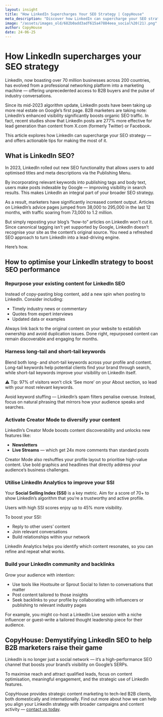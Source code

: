 ```yaml
---
layout: insight
title: "How LinkedIn Supercharges Your SEO Strategy | CopyHouse"
meta_description: "Discover how LinkedIn can supercharge your SEO strategy with actionable tips to improve reach, visibility, and qualified B2B lead generation."
image: "/assets/images_old/682b0add3adf615a47884eea_social%20(21).png"
author: CopyHouse
date: 24-06-25
---
```


# How LinkedIn supercharges your SEO strategy

LinkedIn, now boasting over 70 million businesses across 200 countries, has evolved from a professional networking platform into a marketing machine — offering unprecedented access to B2B buyers and the pulse of industry conversations.

Since its mid-2023 algorithm update, LinkedIn posts have been taking up more real estate on Google’s first page. B2B marketers are taking note: LinkedIn’s enhanced visibility significantly boosts organic SEO traffic. In fact, recent studies show that LinkedIn posts are 277% more effective for lead generation than content from X.com (formerly Twitter) or Facebook.

This article explores how LinkedIn can supercharge your SEO strategy — and offers actionable tips for making the most of it.

## What is LinkedIn SEO?

In 2023, LinkedIn rolled out new SEO functionality that allows users to add optimised titles and meta descriptions via the Publishing Menu.

By incorporating relevant keywords into publishing tags and body text, users make posts indexable by Google — improving visibility in search results. This makes LinkedIn an integral part of your broader SEO strategy.

As a result, marketers have significantly increased content output. Articles on LinkedIn’s advice pages jumped from 38,000 to 295,000 in the last 12 months, with traffic soaring from 73,000 to 1.2 million.

But simply reposting your blog’s “how-to” articles on LinkedIn won’t cut it. Since canonical tagging isn’t yet supported by Google, LinkedIn doesn’t recognise your site as the content’s original source. You need a refreshed SEO approach to turn LinkedIn into a lead-driving engine.

Here’s how.

## How to optimise your LinkedIn strategy to boost SEO performance

### Repurpose your existing content for LinkedIn SEO

Instead of copy-pasting blog content, add a new spin when posting to LinkedIn. Consider including:

- Timely industry news or commentary
- Quotes from expert interviews
- Updated data or examples

Always link back to the original content on your website to establish ownership and avoid duplication issues. Done right, repurposed content can remain discoverable and engaging for months.

### Harness long-tail and short-tail keywords

Blend both long- and short-tail keywords across your profile and content. Long-tail keywords help potential clients find your brand through search, while short-tail keywords improve your visibility on LinkedIn itself.

⚠️ Tip: 97% of visitors won’t click ‘See more’ on your About section, so lead with your most relevant keywords.

Avoid keyword stuffing — LinkedIn’s spam filters penalise overuse. Instead, focus on natural phrasing that mirrors how your audience speaks and searches.

### Activate Creator Mode to diversify your content

LinkedIn’s Creator Mode boosts content discoverability and unlocks new features like:

- **Newsletters**  
- **Live Streams** — which get 24x more comments than standard posts

Creator Mode also reshuffles your profile layout to prioritise high-value content. Use bold graphics and headlines that directly address your audience’s business challenges.

### Utilise LinkedIn Analytics to improve your SSI

Your **Social Selling Index (SSI)** is a key metric. Aim for a score of 70+ to show LinkedIn’s algorithm that you’re a trustworthy and active profile.

Users with high SSI scores enjoy up to 45% more visibility.

To boost your SSI:

- Reply to other users’ content
- Join relevant conversations
- Build relationships within your network

LinkedIn Analytics helps you identify which content resonates, so you can refine and repeat what works.

### Build your LinkedIn community and backlinks

Grow your audience with intention:

- Use tools like Hootsuite or Sprout Social to listen to conversations that matter
- Post content tailored to those insights
- Seek backlinks to your profile by collaborating with influencers or publishing to relevant industry pages

For example, you might co-host a LinkedIn Live session with a niche influencer or guest-write a tailored thought leadership piece for their audience.

## CopyHouse: Demystifying LinkedIn SEO to help B2B marketers raise their game

LinkedIn is no longer just a social network — it’s a high-performance SEO channel that boosts your brand’s visibility on Google’s SERPs.

To maximise reach and attract qualified leads, focus on content optimisation, meaningful engagement, and the strategic use of LinkedIn features.

CopyHouse provides strategic content marketing to tech-led B2B clients, both domestically and internationally. Find out more about how we can help you align your LinkedIn strategy with broader campaigns and content activity — [contact us today](https://www.copyhouse.io/contact).
